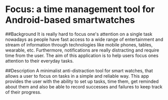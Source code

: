 # Focus: a time management tool for Android-based smartwatches

##Background
It is really hard to focus one's attention on a single task nowadays as people have fast access to a wide range of entertainment and stream of information through technologies like mobile phones, tables, wearable, etc. Furthermore, notifications are really distracting and require time from the user. The aim of this application is to help users focus ones attention to their everyday tasks.

##Description
A minimalist anti-distraction tool for smart watches, that allows a user to focus on tasks in a simple and reliable way. This app provides the user with the ability to set up tasks, time them, get reminded about them and also be able to record successes and failures to keep track of their progress.



